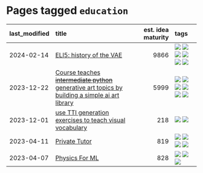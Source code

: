 # Pages tagged `education`

|last_modified|title|est. idea maturity|tags
|:---|:---|---:|:---|
|2024-02-14|[ELI5: history of the VAE](../ufldl_history.md)|9866|[![](https://img.shields.io/badge/tag-education-95bed6)](../tags/education.md) [![](https://img.shields.io/badge/tag-feature_learning-7fe3bd)](../tags/feature_learning.md) [![](https://img.shields.io/badge/tag-history-1dc0d1)](../tags/history.md) [![](https://img.shields.io/badge/tag-history_of_science-4d5a4)](../tags/history_of_science.md) [![](https://img.shields.io/badge/tag-publication-d5ffe)](../tags/publication.md) [![](https://img.shields.io/badge/tag-vae-e168be)](../tags/vae.md)|
|2023-12-22|[Course teaches ~~intermediate python~~ generative art topics by building a simple ai art library](../Course_teaches_basic_python_by_building_a_simple_ai_art_library.md)|5999|[![](https://img.shields.io/badge/tag-curriculum-11772b)](../tags/curriculum.md) [![](https://img.shields.io/badge/tag-education-95bed6)](../tags/education.md) [![](https://img.shields.io/badge/tag-from_issue-abf295)](../tags/from_issue.md) [![](https://img.shields.io/badge/tag-public_good-5e378d)](../tags/public_good.md) [![](https://img.shields.io/badge/tag-publication-d5ffe)](../tags/publication.md) [![](https://img.shields.io/badge/tag-wip-dad82b)](../tags/wip.md)|
|2023-12-01|[use TTI generation exercises to teach visual vocabulary](../tti-for-visual-vocab.md)|218|[![](https://img.shields.io/badge/tag-course-7c795e)](../tags/course.md) [![](https://img.shields.io/badge/tag-education-95bed6)](../tags/education.md)|
|2023-04-11|[Private Tutor](../private_tutor.md)|819|[![](https://img.shields.io/badge/tag-ai-1743a)](../tags/ai.md) [![](https://img.shields.io/badge/tag-discussion-c92725)](../tags/discussion.md) [![](https://img.shields.io/badge/tag-education-95bed6)](../tags/education.md) [![](https://img.shields.io/badge/tag-startup-43d799)](../tags/startup.md)|
|2023-04-07|[Physics For ML](../physics_for_ml.md)|828|[![](https://img.shields.io/badge/tag-curriculum-11772b)](../tags/curriculum.md) [![](https://img.shields.io/badge/tag-education-95bed6)](../tags/education.md) [![](https://img.shields.io/badge/tag-publication-d5ffe)](../tags/publication.md)|